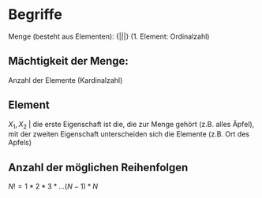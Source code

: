 # Begriffe 
Menge (besteht aus Elementen): 
{|||} (1. Element: Ordinalzahl)
## Mächtigkeit der Menge: 
Anzahl der Elemente (Kardinalzahl)
## Element
$X_1, X_2$ | die erste Eigenschaft ist die, die zur Menge gehört (z.B. alles Äpfel), mit der zweiten Eigenschaft unterscheiden sich die Elemente (z.B. Ort des Apfels)
## Anzahl der möglichen Reihenfolgen
$N!=1*2*3*...(N-1)*N$